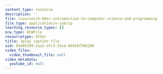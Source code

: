 ```yaml
---
content_type: resource
description: ''
file: /courses/6-00sc-introduction-to-computer-science-and-programming-spring-2011/93e051892aa2afc325ce0d418f306190_rM3shFQyieU.srt
file_type: application/x-subrip
learning_resource_types: []
ocw_type: OCWFile
resourcetype: Other
title: 3play caption file
uid: 93e05189-2aa2-afc3-25ce-0d418f306190
video_files:
  video_thumbnail_file: null
video_metadata:
  youtube_id: null
---
```

